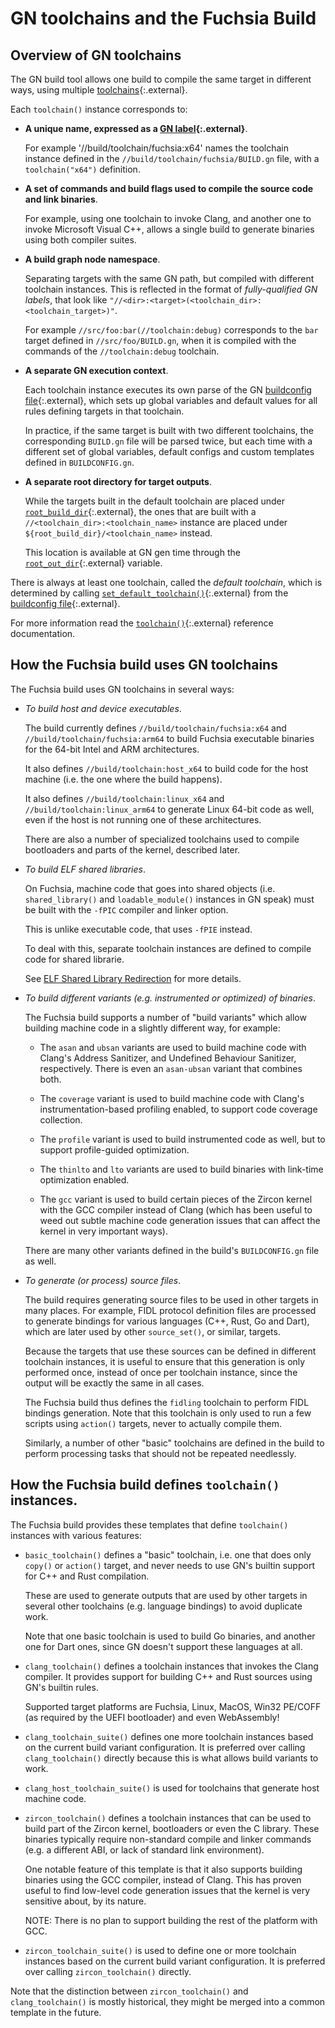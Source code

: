 # GN toolchains and the Fuchsia Build

## Overview of GN toolchains

The GN build tool allows one build to compile the same target in different
ways, using multiple [toolchains][gn-toolchain]{:.external}.

Each `toolchain()` instance corresponds to:

- **A unique name, expressed as a [GN label][gn-label]{:.external}**.

  For example '//build/toolchain/fuchsia:x64' names the toolchain instance
  defined in the `//build/toolchain/fuchsia/BUILD.gn` file, with a
  `toolchain("x64")` definition.

- **A set of commands and build flags used to compile the source code and link
  binaries**.

  For example, using one toolchain to invoke Clang, and another one to invoke
  Microsoft Visual C++, allows a single build to generate binaries using both
  compiler suites.

- **A build graph node namespace**.

  Separating targets with the same GN path, but compiled with different
  toolchain instances. This is reflected in the format of
   _fully-qualified GN labels_, that look like
  `"//<dir>:<target>(<toolchain_dir>:<toolchain_target>)"`.

  For example `//src/foo:bar(//toolchain:debug)` corresponds to the `bar`
  target defined in `//src/foo/BUILD.gn`, when it is compiled with the
  commands of the `//toolchain:debug`  toolchain.

- **A separate GN execution context**.

  Each toolchain instance executes its own parse of the GN
  [buildconfig file][gn-buildconfig]{:.external}, which sets up global
  variables and default values for all rules defining targets in
  that toolchain.

  In practice, if the same target is built with two different toolchains,
  the corresponding `BUILD.gn` file will be parsed twice, but each time
  with a different set of global variables, default configs and custom
  templates defined in `BUILDCONFIG.gn`.

- **A separate root directory for target outputs**.

  While the targets built in the default toolchain are placed under
  [`root_build_dir`][gn-root_build_dir]{:.external},  the ones that are built
  with a `//<toolchain_dir>:<toolchain_name>` instance are placed
  under `${root_build_dir}/<toolchain_name>` instead.

  This location is available at GN gen time through the
  [`root_out_dir`][gn-root_out_dir]{:.external} variable.

There is always at least one toolchain, called the _default toolchain_, which
is determined by calling
[`set_default_toolchain()`][gn-set_default_toolchain]{:.external}
from the [buildconfig file][gn-buildconfig]{:.external}.

For more information read the [`toolchain()`][gn-toolchain]{:.external}
reference documentation.

## How the Fuchsia build uses GN toolchains

The Fuchsia build uses GN toolchains in several ways:

- _To build host and device executables_.

  The build currently defines `//build/toolchain/fuchsia:x64` and
  `//build/toolchain/fuchsia:arm64` to build Fuchsia executable binaries
  for the 64-bit Intel and ARM architectures.

  It also defines `//build/toolchain:host_x64` to build code for the host machine
  (i.e. the one where the build happens).

  It also defines `//build/toolchain:linux_x64` and `//build/toolchain:linux_arm64`
  to generate Linux 64-bit code as well, even if the host is not running one of
  these architectures.

  There are also a number of specialized toolchains used to compile bootloaders
  and parts of the kernel, described later.

- _To build ELF shared libraries_.

  On Fuchsia, machine code that goes into shared objects (i.e. `shared_library()`
  and `loadable_module()` instances in GN speak) must be built with the `-fPIC`
  compiler and linker option.

  This is unlike executable code, that uses `-fPIE` instead.

  To deal with this, separate toolchain instances are defined to compile
  code for shared librarie.

  See [ELF Shared Library Redirection](elf_shared_library_redirection.md) for
  more details.

- _To build different variants (e.g. instrumented or optimized) of binaries_.

  The Fuchsia build supports a number of "build variants" which allow building
  machine code in a slightly different way, for example:

  - The `asan` and `ubsan` variants are used to build machine code with
    Clang's Address Sanitizer, and Undefined Behaviour Sanitizer, respectively.
    There is even an `asan-ubsan` variant that combines both.

  - The `coverage` variant is used to build machine code with Clang's
    instrumentation-based profiling enabled, to support code coverage
    collection.

  - The `profile` variant is used to build instrumented code as well,
    but to support profile-guided optimization.

  - The `thinlto` and `lto` variants are used to build binaries with
    link-time optimization enabled.

  - The `gcc` variant is used to build certain pieces of the Zircon
    kernel with the GCC compiler instead of Clang (which has been useful
    to weed out subtle machine code generation issues that can affect
    the kernel in very important ways).

  There are many other variants defined in the build's `BUILDCONFIG.gn` file
  as well.

- _To generate (or process) source files_.

  The build requires generating source files to be used in other
  targets in many places. For example, FIDL protocol definition
  files are processed to generate bindings for various languages
  (C++, Rust, Go and Dart), which are later used by other
  `source_set()`, or similar, targets.

  Because the targets that use these sources can be defined in
  different toolchain instances, it is useful to ensure that this
  generation is only performed once, instead of once per toolchain
  instance, since the output will be exactly the same in all cases.

  The Fuchsia build thus defines the `fidling` toolchain to perform
  FIDL bindings generation. Note that this toolchain is only used to
  run a few scripts using `action()` targets, never to actually compile
  them.

  Similarly, a number of other "basic" toolchains are defined in the
  build to perform processing tasks that should not be repeated
  needlessly.

## How the Fuchsia build defines `toolchain()` instances.

The Fuchsia build provides these templates that define `toolchain()` instances
with various features:

- `basic_toolchain()` defines a "basic" toolchain, i.e.
  one that does only `copy()` or `action()` target, and never needs to
  use GN's builtin support for C++ and Rust compilation.

  These are used to generate outputs that are used by other targets in
  several other toolchains (e.g. language bindings) to avoid duplicate work.

  Note that one basic toolchain is used to build Go binaries, and another
  one for Dart ones, since GN doesn't support these languages at all.

- `clang_toolchain()` defines a toolchain instances that invokes
  the Clang compiler. It provides support for building C++ and Rust
  sources using GN's builtin rules.

  Supported target platforms are Fuchsia, Linux, MacOS, Win32 PE/COFF
  (as required by the UEFI bootloader) and even WebAssembly!

- `clang_toolchain_suite()` defines one more toolchain instances
  based on the current build variant configuration. It is preferred over
  calling `clang_toolchain()` directly because this is what allows
  build variants to work.

- `clang_host_toolchain_suite()` is used for toolchains that generate
  host machine code.

- `zircon_toolchain()` defines a toolchain instances that can be used to
  build part of the Zircon kernel, bootloaders or even the C library.
  These binaries typically require non-standard compile and linker commands
  (e.g. a different ABI, or lack of standard link environment).

  One notable feature of this template is that it also supports
  building binaries using the GCC compiler, instead of Clang. This has
  proven useful to find low-level code generation issues that the
  kernel is very sensitive about, by its nature.

  NOTE: There is no plan to support building the rest of the platform with GCC.

- `zircon_toolchain_suite()` is used to define one or more toolchain
  instances based on the current build variant configuration. It is
  preferred over calling `zircon_toolchain()` directly.

Note that the distinction between `zircon_toolchain()` and
`clang_toolchain()` is mostly historical, they might be merged into
a common template in the future.

[gn-label]: https://gn.googlesource.com/gn/+/HEAD/docs/reference.md#labels
[gn-toolchain]: https://gn.googlesource.com/gn/+/HEAD/docs/reference.md#func_toolchain
[gn-buildconfig]: https://gn.googlesource.com/gn/+/HEAD/docs/reference.md#other-help-topics-gn-file-variables
[gn-set_default_toolchain]: https://gn.googlesource.com/gn/+/HEAD/docs/reference.md#func_set_default_toolchain
[gn-root_build_dir]: https://gn.googlesource.com/gn/+/HEAD/docs/reference.md#var_root_build_dir
[gn-root_out_dir]: https://gn.googlesource.com/gn/+/HEAD/docs/reference.md#var_root_out_dir
